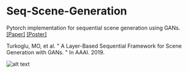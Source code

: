 # Seq-Scene-Generation

Pytorch implementation for sequential scene generation using GANs. 
[[Paper]]() [[Poster]](https://drive.google.com/open?id=1MJhVce9a5jWI6GnW45k4gNFGe-Jie0-z) 

Turkoglu, MO, et al. " A Layer-Based Sequential Framework for Scene Generation with GANs. " 
In AAAI. 2019.

![alt text](https://raw.githubusercontent.com/0zgur0/Seq_Scene_Gen/master/imgs/intro.png)
